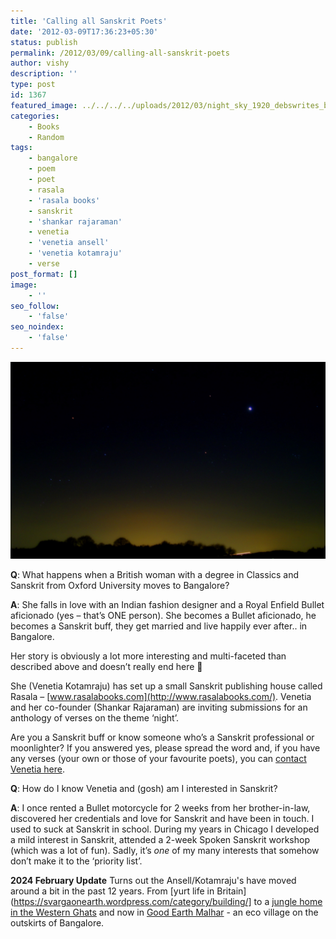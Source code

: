 ```yaml
---
title: 'Calling all Sanskrit Poets'
date: '2012-03-09T17:36:23+05:30'
status: publish
permalink: /2012/03/09/calling-all-sanskrit-poets
author: vishy
description: ''
type: post
id: 1367
featured_image: ../../../../uploads/2012/03/night_sky_1920_debswrites_blogspot.jpg
categories: 
    - Books
    - Random
tags:
    - bangalore
    - poem
    - poet
    - rasala
    - 'rasala books'
    - sanskrit
    - 'shankar rajaraman'
    - venetia
    - 'venetia ansell'
    - 'venetia kotamraju'
    - verse
post_format: []
image:
    - ''
seo_follow:
    - 'false'
seo_noindex:
    - 'false'
---
```

![](../../../../uploads/2012/03/night_sky_1920_debswrites_blogspot.jpg)

**Q**: What happens when a British woman with a degree in Classics and Sanskrit from Oxford University moves to Bangalore?

**A**: She falls in love with an Indian fashion designer and a Royal Enfield Bullet aficionado (yes – that’s ONE person). She becomes a Bullet aficionado, he becomes a Sanskrit buff, they get married and live happily ever after.. in Bangalore.

Her story is obviously a lot more interesting and multi-faceted than described above and doesn’t really end here 🙂

She (Venetia Kotamraju) has set up a small Sanskrit publishing house called Rasala – [www.rasalabooks.com](http://www.rasalabooks.com/). Venetia and her co-founder (Shankar Rajaraman) are inviting submissions for an anthology of verses on the theme ‘night’.

Are you a Sanskrit buff or know someone who’s a Sanskrit professional or moonlighter? If you answered yes, please spread the word and, if you have any verses (your own or those of your favourite poets), you can [contact Venetia here](http://www.rasalabooks.com/contact-us/).

**Q**: How do I know Venetia and (gosh) am I interested in Sanskrit?

**A**: I once rented a Bullet motorcycle for 2 weeks from her brother-in-law, discovered her credentials and love for Sanskrit and have been in touch. I used to suck at Sanskrit in school. During my years in Chicago I developed a mild interest in Sanskrit, attended a 2-week Spoken Sanskrit workshop (which was a lot of fun). Sadly, it’s *one* of my many interests that somehow don’t make it to the ‘priority list’.

**2024 February Update**
Turns out the Ansell/Kotamraju's have moved around a bit in the past 12 years. From [yurt life in Britain](https://svargaonearth.wordpress.com/category/building/] to a [jungle home in the Western Ghats](https://svargaonearth.wordpress.com/susvagata/) and now in [Good Earth Malhar](https://svargaonearth.wordpress.com/2023/12/10/school-and-no-school/) - an eco village on the outskirts of Bangalore.
